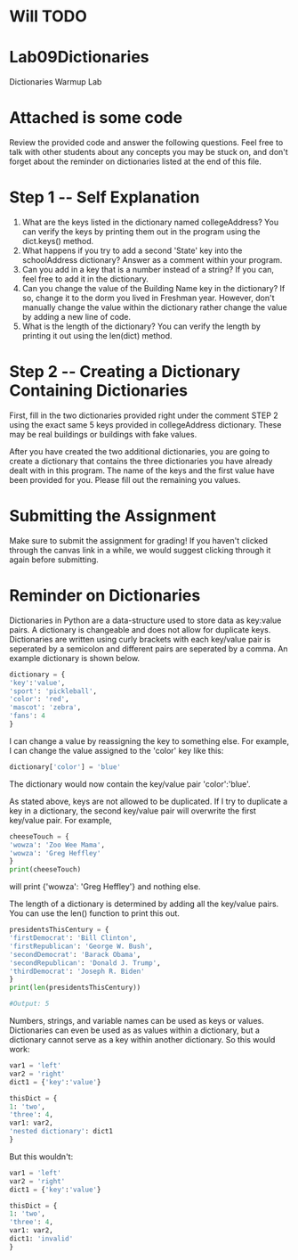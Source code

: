 # Will TODO


# Lab09Dictionaries
Dictionaries Warmup Lab

# Attached is some code
Review the provided code and answer the following questions. Feel free to talk with other students about any concepts you may be stuck on, and don't forget about the reminder on dictionaries listed at the end of this file. 

# Step 1 -- Self Explanation
1. What are the keys listed in the dictionary named collegeAddress? You can verify the keys by printing them out in the program using the dict.keys() method.
2. What happens if you try to add a second 'State' key into the schoolAddress dictionary? Answer as a comment within your program.
3. Can you add in a key that is a number instead of a string? If you can, feel free to add it in the dictionary. 
4. Can you change the value of the Building Name key in the dictionary? If so, change it to the dorm you lived in Freshman year. However, don't manually change the value within the dictionary rather change the value by adding a new line of code.
5. What is the length of the dictionary? You can verify the length by printing it out using the len(dict) method. 

# Step 2 -- Creating a Dictionary Containing Dictionaries
First, fill in the two dictionaries provided right under the comment STEP 2 using the exact same 5 keys provided in collegeAddress dictionary. These may be real buildings or buildings with fake values. 

After you have created the two additional dictionaries, you are going to create a dictionary that contains the three dictionaries you have already dealt with in this program. The name of the keys and the first value have been provided for you. Please fill out the remaining you values. 

# Submitting the Assignment
Make sure to submit the assignment for grading! If you haven't clicked through the canvas link in a while, we would suggest clicking through it again before submitting.

# Reminder on Dictionaries
Dictionaries in Python are a data-structure used to store data as key:value pairs. A dictionary is changeable and does not allow for duplicate keys. Dictionaries are written using curly brackets with each key/value pair is seperated by a semicolon and different pairs are seperated by a comma. An example dictionary is shown below.

```python
dictionary = {
'key':'value',
'sport': 'pickleball',
'color': 'red',
'mascot': 'zebra',
'fans': 4
}
```

I can change a value by reassigning the key to something else. For example, I can change the value assigned to the 'color' key like this:
```python
dictionary['color'] = 'blue'
```
The dictionary would now contain the key/value pair 'color':'blue'.

As stated above, keys are not allowed to be duplicated. If I try to duplicate a key in a dictionary, the second key/value pair will overwrite the first key/value pair. For example,
```python
cheeseTouch = {
'wowza': 'Zoo Wee Mama',
'wowza': 'Greg Heffley'
}
print(cheeseTouch)
```
will print {'wowza': 'Greg Heffley'} and nothing else. 

The length of a dictionary is determined by adding all the key/value pairs. You can use the len() function to print this out.
```python
presidentsThisCentury = {
'firstDemocrat': 'Bill Clinton',
'firstRepublican': 'George W. Bush',
'secondDemocrat': 'Barack Obama',
'secondRepublican': 'Donald J. Trump',
'thirdDemocrat': 'Joseph R. Biden'
}
print(len(presidentsThisCentury))

#Output: 5
```

Numbers, strings, and variable names can be used as keys or values. Dictionaries can even be used as as values within a dictionary, but a dictionary cannot serve as a key within another dictionary.
So this would work:
```python
var1 = 'left'
var2 = 'right'
dict1 = {'key':'value'}

thisDict = {
1: 'two',
'three': 4,
var1: var2,
'nested dictionary': dict1
}
```

But this wouldn't:

```python
var1 = 'left'
var2 = 'right'
dict1 = {'key':'value'}

thisDict = {
1: 'two',
'three': 4,
var1: var2,
dict1: 'invalid'
}
```